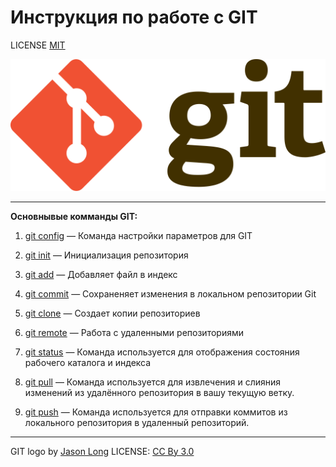 # Инструкция по работе с GIT 
LICENSE [MIT](License.md)

![](/git%20logo.png)

---

**Основнывые комманды GIT:**


1. [git config](/gitconfig.md) — Команда настройки параметров для GIT

2. [git init](/gitinit.md) — Инициализация репозитория

3. [git add](/gitadd.md) — Добавляет файл в индекс

4. [git commit](/gitcommit.md) — Сохраненяет изменения в локальном репозитории Git

5. [git clone](/gitclone.md) — Создает копии репозиториев

6. [git remote](/gitremote.md) — Работа с удаленными репозиториями 

7. [git status](/gitstatus.md) — Команда используется для отображения состояния рабочего каталога и индекса 
8. [git pull](/gitpull.md)  — Команда используется для извлечения и слияния изменений из удалённого репозитория в вашу текущую ветку.

9. [git push](/gitpush.md) — Команда используется для отправки коммитов из локального репозитория в удаленный репозиторий.

 ---

GIT logo by [Jason Long](https://ru.wikipedia.org/wiki/%D0%A4%D0%B0%D0%B9%D0%BB%3AGit-logo.svg)
LICENSE: [CC By 3.0](https://creativecommons.org/licenses/by/3.0/legalcode.en)


